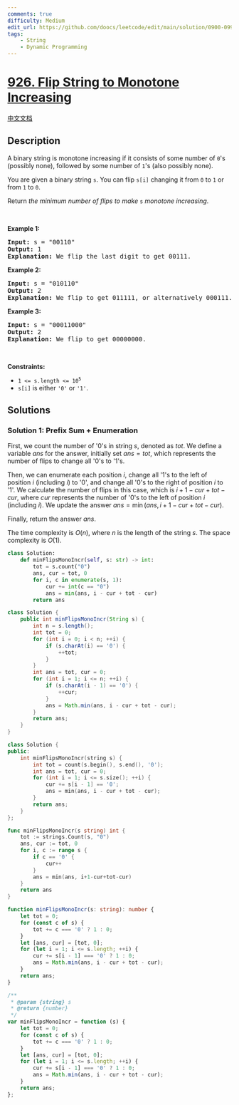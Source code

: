 ```yaml
---
comments: true
difficulty: Medium
edit_url: https://github.com/doocs/leetcode/edit/main/solution/0900-0999/0926.Flip%20String%20to%20Monotone%20Increasing/README_EN.md
tags:
    - String
    - Dynamic Programming
---
```


<!-- problem:start -->

# [926. Flip String to Monotone Increasing](https://leetcode.com/problems/flip-string-to-monotone-increasing)

[中文文档](/solution/0900-0999/0926.Flip%20String%20to%20Monotone%20Increasing/README.md)

## Description

<p>A binary string is monotone increasing if it consists of some number of <code>0</code>&#39;s (possibly none), followed by some number of <code>1</code>&#39;s (also possibly none).</p>

<p>You are given a binary string <code>s</code>. You can flip <code>s[i]</code> changing it from <code>0</code> to <code>1</code> or from <code>1</code> to <code>0</code>.</p>

<p>Return <em>the minimum number of flips to make </em><code>s</code><em> monotone increasing</em>.</p>

<p>&nbsp;</p>
<p><strong class="example">Example 1:</strong></p>

<pre>
<strong>Input:</strong> s = &quot;00110&quot;
<strong>Output:</strong> 1
<strong>Explanation:</strong> We flip the last digit to get 00111.
</pre>

<p><strong class="example">Example 2:</strong></p>

<pre>
<strong>Input:</strong> s = &quot;010110&quot;
<strong>Output:</strong> 2
<strong>Explanation:</strong> We flip to get 011111, or alternatively 000111.
</pre>

<p><strong class="example">Example 3:</strong></p>

<pre>
<strong>Input:</strong> s = &quot;00011000&quot;
<strong>Output:</strong> 2
<strong>Explanation:</strong> We flip to get 00000000.
</pre>

<p>&nbsp;</p>
<p><strong>Constraints:</strong></p>

<ul>
	<li><code>1 &lt;= s.length &lt;= 10<sup>5</sup></code></li>
	<li><code>s[i]</code> is either <code>&#39;0&#39;</code> or <code>&#39;1&#39;</code>.</li>
</ul>

## Solutions

<!-- solution:start -->

### Solution 1: Prefix Sum + Enumeration

First, we count the number of '0's in string $s$, denoted as $tot$. We define a variable $ans$ for the answer, initially set $ans = tot$, which represents the number of flips to change all '0's to '1's.

Then, we can enumerate each position $i$, change all '1's to the left of position $i$ (including $i$) to '0', and change all '0's to the right of position $i$ to '1'. We calculate the number of flips in this case, which is $i + 1 - cur + tot - cur$, where $cur$ represents the number of '0's to the left of position $i$ (including $i$). We update the answer $ans = \min(ans, i + 1 - cur + tot - cur)$.

Finally, return the answer $ans$.

The time complexity is $O(n)$, where $n$ is the length of the string $s$. The space complexity is $O(1)$.

<!-- tabs:start -->

```python
class Solution:
    def minFlipsMonoIncr(self, s: str) -> int:
        tot = s.count("0")
        ans, cur = tot, 0
        for i, c in enumerate(s, 1):
            cur += int(c == "0")
            ans = min(ans, i - cur + tot - cur)
        return ans
```

```java
class Solution {
    public int minFlipsMonoIncr(String s) {
        int n = s.length();
        int tot = 0;
        for (int i = 0; i < n; ++i) {
            if (s.charAt(i) == '0') {
                ++tot;
            }
        }
        int ans = tot, cur = 0;
        for (int i = 1; i <= n; ++i) {
            if (s.charAt(i - 1) == '0') {
                ++cur;
            }
            ans = Math.min(ans, i - cur + tot - cur);
        }
        return ans;
    }
}
```

```cpp
class Solution {
public:
    int minFlipsMonoIncr(string s) {
        int tot = count(s.begin(), s.end(), '0');
        int ans = tot, cur = 0;
        for (int i = 1; i <= s.size(); ++i) {
            cur += s[i - 1] == '0';
            ans = min(ans, i - cur + tot - cur);
        }
        return ans;
    }
};
```

```go
func minFlipsMonoIncr(s string) int {
	tot := strings.Count(s, "0")
	ans, cur := tot, 0
	for i, c := range s {
		if c == '0' {
			cur++
		}
		ans = min(ans, i+1-cur+tot-cur)
	}
	return ans
}
```

```ts
function minFlipsMonoIncr(s: string): number {
    let tot = 0;
    for (const c of s) {
        tot += c === '0' ? 1 : 0;
    }
    let [ans, cur] = [tot, 0];
    for (let i = 1; i <= s.length; ++i) {
        cur += s[i - 1] === '0' ? 1 : 0;
        ans = Math.min(ans, i - cur + tot - cur);
    }
    return ans;
}
```

```js
/**
 * @param {string} s
 * @return {number}
 */
var minFlipsMonoIncr = function (s) {
    let tot = 0;
    for (const c of s) {
        tot += c === '0' ? 1 : 0;
    }
    let [ans, cur] = [tot, 0];
    for (let i = 1; i <= s.length; ++i) {
        cur += s[i - 1] === '0' ? 1 : 0;
        ans = Math.min(ans, i - cur + tot - cur);
    }
    return ans;
};
```

<!-- tabs:end -->

<!-- solution:end -->

<!-- problem:end -->
